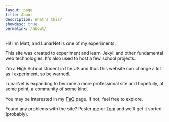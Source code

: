 ```yaml
---
layout: page
title: About
description: What's this?
showdesc: true
permalink: /about/
---
```


Hi! I'm Matt, and LunarNet is one of my experiments.

This site was created to experiment and learn Jekyll and other fundamental web technologies. It's also used to host a few school projects.

I'm a High School student in the US and thus this website can change a lot as I experiment, so be warned.

LunarNet is expanding to become a more professional site and hopefully, at some point, a community of some kind.

You may be interested in my [FaQ](/faq/) page. If not, feel free to explore.

Found any problems with the site? Pester [me](/contact) or [Tom](https://tomr.me/#contact) and we'll get it sorted (probably).
